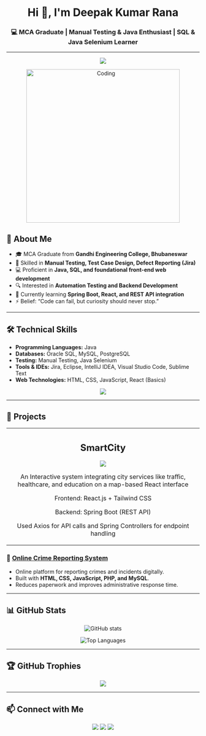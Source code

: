 <!-- Profile Header -->
<h1 align="center">Hi 👋, I'm Deepak Kumar Rana</h1>
<h3 align="center">💻 MCA Graduate | Manual Testing & Java Enthusiast | SQL & Java Selenium Learner</h3>

---

<!-- Typing SVG -->
<p align="center">
  <img src="https://readme-typing-svg.herokuapp.com?size=25&center=true&vCenter=true&width=700&height=60&pause=1000&color=00CFFF&color=FF5733&color=00F700&lines=Manual+Testing+%7C+Java+%7C+SQL;Java+Selenium+%26+JIRA;Software+Testing+and+Automation;" />
</p>

<p align="center">
  <img alt="Coding" width="400" src="https://media4.giphy.com/media/v1.Y2lkPTc5MGI3NjExdWxxdjhtN29iMWV5d2tnanU2aWl6eXByOG94NGFuamMxMm5udXB2dyZlcD12MV9pbnRlcm5hbF9naWZfYnlfaWQmY3Q9Zw/zOvBKUUEERdNm/giphy.gif">
</p>

## 🚀 About Me
- 🎓 MCA Graduate from **Gandhi Engineering College, Bhubaneswar**
- 🧪 Skilled in **Manual Testing, Test Case Design, Defect Reporting (Jira)**  
- 💻 Proficient in **Java, SQL, and foundational front-end web development**  
- 🔍 Interested in **Automation Testing and Backend Development**  
- 🌱 Currently learning **Spring Boot, React, and REST API integration**  
- ⚡ Belief: “Code can fail, but curiosity should never stop.”

---

## 🛠️ Technical Skills
- **Programming Languages:** Java  
- **Databases:** Oracle SQL, MySQL, PostgreSQL  
- **Testing:** Manual Testing, Java Selenium  
- **Tools & IDEs:** Jira, Eclipse, IntelliJ IDEA, Visual Studio Code, Sublime Text  
- **Web Technologies:** HTML, CSS, JavaScript, React (Basics)

<p align="center">
  <img src="https://skillicons.dev/icons?i=java,spring,mysql,postgres,react,html,css,js,git,github,idea,vscode" />
</p>

---

## 🌟 Projects
<table align="center">
  <tr aling="center">
    <td width="50%">
      <h2 align="center">SmartCity</h2>
      <p align="center">
        <a href="https://github.com/x9code/Smart_City" target="_blank">
          <img src="https://img.shields.io/badge/Code-View-blue?style=for-the-badge&logo=github"/>
        </a>
      </p>
      <p align="center">An Interactive system integrating city services like traffic, healthcare, and education on a map-based React interface</p>
      <p align="center">Frontend: React.js + Tailwind CSS</p>
      <p align="center">Backend: Spring Boot (REST API) </p>
      <p align="center">Used Axios for API calls and Spring Controllers for endpoint handling</p>
    </td>
  </tr>
</table>

### 🔐 [Online Crime Reporting System](https://github.com/x9code/OnlineCrimeReportingSystem)
- Online platform for reporting crimes and incidents digitally.  
- Built with **HTML, CSS, JavaScript, PHP, and MySQL**.  
- Reduces paperwork and improves administrative response time.

---

## 📊 GitHub Stats
<p align="center">
  <img src="https://github-readme-stats.vercel.app/api?username=x9code&show_icons=true&theme=tokyonight" alt="GitHub stats" />
</p>
<p align="center">
  <img src="https://github-readme-stats.vercel.app/api/top-langs/?username=x9code&layout=compact&theme=tokyonight" alt="Top Languages" />
</p>

---

## 🏆 GitHub Trophies
<p align="center">
  <img src="https://github-profile-trophy.vercel.app/?username=x9code&theme=tokyonight&no-frame=true&row=1&column=6" />
</p>

---

## 📫 Connect with Me
<p align="center">
  <a href="https://www.linkedin.com/in/deepak-6753z/"><img src="https://img.shields.io/badge/LinkedIn-blue?logo=linkedin&logoColor=white"></a>
  <a href="mailto:contact.deepakrana.work@gmail.com"><img src="https://img.shields.io/badge/Gmail-red?logo=gmail&logoColor=white"></a>
  <a href="https://github.com/x9code"><img src="https://img.shields.io/badge/GitHub-black?logo=github&logoColor=white"></a>
</p>


